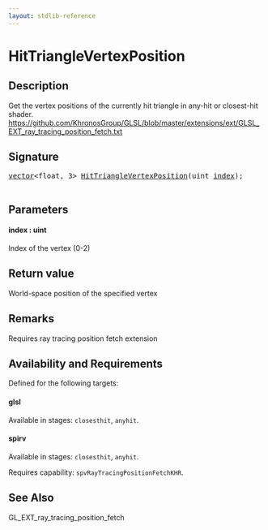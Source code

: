 ```yaml
---
layout: stdlib-reference
---
```


# HitTriangleVertexPosition

## Description

Get the vertex positions of the currently hit triangle in any-hit or closest-hit shader.
https://github.com/KhronosGroup/GLSL/blob/master/extensions/ext/GLSL_EXT_ray_tracing_position_fetch.txt



## Signature 

<pre>
<a href="../types/vector/index" class="code_type">vector</a>&lt;<span class="code_keyword">float</span>, 3&gt; <a href="hittrianglevertexposition-03bh">HitTriangleVertexPosition</a>(<span class="code_keyword">uint</span> <a href="hittrianglevertexposition-03bh#decl-index" class="code_param">index</a>);

</pre>

## Parameters

####  <a id="decl-index"></a>index  : uint
Index of the vertex (0-2)


## Return value
World-space position of the specified vertex

## Remarks
Requires ray tracing position fetch extension

## Availability and Requirements

Defined for the following targets:

#### glsl
Available in stages: `closesthit`, `anyhit`.

#### spirv
Available in stages: `closesthit`, `anyhit`.

Requires capability: `spvRayTracingPositionFetchKHR`.


## See Also
GL_EXT_ray_tracing_position_fetch


